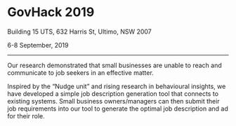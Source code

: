 # GovHack 2019

Building 15 UTS, 632 Harris St, Ultimo, NSW 2007

6-8 September, 2019

___

Our research demonstrated that small businesses are unable to reach and 
communicate to job seekers in an effective matter. 

Inspired by the “Nudge unit” and rising research in behavioural insights, 
we have developed a simple job description generation tool that connects to existing systems. 
Small business owners/managers can then submit their job requirements into our tool to generate 
the optimal job description and ad for their role.

